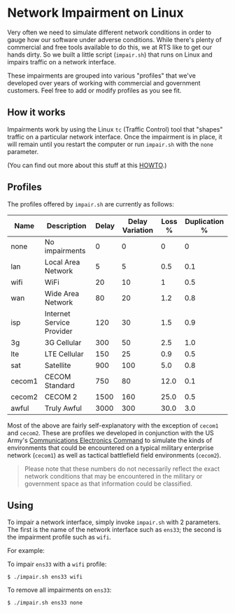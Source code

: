 # Network Impairment on Linux

Very often we need to simulate different network conditions in order to gauge how our software under adverse conditions.  While there's plenty of commercial and free tools available to do this, we at RTS like to get our hands dirty.  So we built a little script (``impair.sh``) that runs on Linux and impairs traffic on a network interface.

These impairments are grouped into various "profiles" that we've developed over years of working with commercial and government customers.  Feel free to add or modify profiles as you see fit.

## How it works
Impairments work by using the Linux ``tc`` (Traffic Control) tool that "shapes" traffic on a particular network interface. Once the impairment is in place, it will remain until you restart the computer or run ``impair.sh`` with the `none` parameter.

(You can find out more about this stuff at this [HOWTO](https://tldp.org/HOWTO/Traffic-Control-HOWTO/intro.html).)

## Profiles
The profiles offered by ``impair.sh`` are currently as follows:

|Name|Description|Delay|Delay Variation|Loss %|Duplication %|
|-|-|-|-|-|-|
|none|No impairments|0|0|0|0|
|lan|Local Area Network|5|5|0.5|0.1|
|wifi|WiFi|20|10|1|0.5|
|wan|Wide Area Network|80|20|1.2|0.8|
|isp|Internet Service Provider|120|30|1.5|0.9|
|3g|3G Cellular|300|50|2.5|1.0|
|lte|LTE Cellular|150|25|0.9|0.5|
|sat|Satellite|900|100|5.0|0.8|
|cecom1|CECOM Standard|750|80|12.0|0.1|
|cecom2|CECOM 2|1500|160|25.0|0.5|
|awful|Truly Awful|3000|300|30.0|3.0|

Most of the above are fairly self-explanatory with the exception of `cecom1` and `cecom2`.  These are profiles we developed in conjunction with the US Army's [Communications Electronics Command](https://www.army.mil/cecom) to simulate the kinds of environments that could be encountered on a typical military enterprise network (`cecom1`) as well as tactical battlefield field environments (`cecom2`).

>Please note that these numbers do not necessarily reflect the exact network conditions that may be encountered in the military or government space as that information could be classified.

## Using
To impair a network interface, simply invoke ``impair.sh`` with 2 parameters.  The first is the name of the network interface such as `ens33`; the second is the impairment profile such as `wifi`.

For example:  

To impair `ens33` with a `wifi` profile:
```shell
$ ./impair.sh ens33 wifi
```

To remove all impairments on `ens33`:
```shell
$ ./impair.sh ens33 none
```
